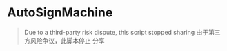 # AutoSignMachine

> Due to a third-party risk dispute, this script stopped sharing
> 由于第三方风险争议，此脚本停止     分享
